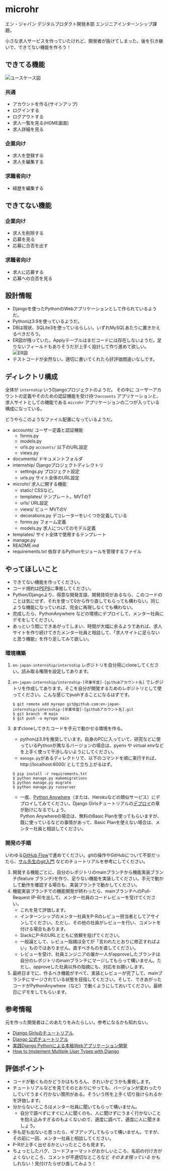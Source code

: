 # microhr
エン・ジャパン デジタルプロダクト開発本部 エンジニアインターンシップ課題。

小さな求人サービスを作っていたけれど、開発者が抜けてしまった。後を引き継いで、できてない機能を作ろう！

## できてる機能
![ユースケース図](documents/microhr-usecase.jpg)
### 共通
- アカウントを作る(サインアップ)
- ログインする
- ログアウトする
- 求人一覧を見る(HOME画面)
- 求人詳細を見る

### 企業向け
- 求人を登録する
- 求人を編集する

### 求職者向け
- 経歴を編集する

## できてない機能
### 企業向け
- 求人を削除する
- 応募を見る
- 応募に合否を出す

### 求職者向け
- 求人に応募する
- 応募への合否を見る

## 設計情報
- Djangoを使ったPythonのWebアプリケーションとして作られているようだ。
- Pythonは3.9を使っているようだ。
- DBは現状、SQLite3を使っているらしい。いずれMySQLあたりに置きかえるべきだろう。
- ER図が残っていた。Applyテーブルはまだコードには存在しないようだ。足りないフィールドもありそうだが上手く設計して作り進めて欲しい。
![ER図](documents/microhr-er.jpg)
- テストコードが全然ない。適切に書いてくれたら好評価間違いなしです。

## ディレクトリ構成
全体が `internship` いうDjangoプロジェクトのようだ。
その中に ユーザーアカウントの定義やそのための認証機能を受け持つ`accounts` アプリケーションと、求人サイトとしての機能である `microhr` アプリケーションの二つが入っている構成になっている。

どうやらこのようなファイル配置になっているようだ。

- accounts/ ユーザー定義と認証機能
    - forms.py
    - models.py
    - urls.py `accounts/` 以下のURL設定
    - views.py
- documents/ ドキュメントフォルダ
- internship/ Djangoプロジェクトディレクトリ
    - settings.py プロジェクト設定
    - urls.py サイト全体のURL設定
- microhr/ 求人に関する機能
    - static/ CSSなど。
    - templates/ テンプレート。MVTのT
    - urls/ URL設定
    - views/ ビュー MVTのV
    - decorations.py デコレーターをいくつか定義している
    - forms.py フォーム定義
    - models.py 求人についてのモデル定義
- templates/ サイト全体で使用するテンプレート
- manage.py
- README.md
- requirements.txt 依存するPythonモジュールを管理するファイル

## やってほしいこと

- できてない機能を作ってください。
- コード規約は[PEP8](https://pep8-ja.readthedocs.io/ja/latest/)に準拠してください。
- Python/Djangoより、得意な開発言語、開発技術があるなら、このコードのことは気にせず、それを使って0から作り直してもらっても構わない。同じような機能になっていれば、完全に再現しなくても構わない。
- 完成したら、PythonAnywhere などの環境にデプロイして、メンター社員にデモをしてください。
- あっという間にできあがってしまい、時間が大幅に余るようであれば、求人サイトを作り続けてきたメンター社員と相談して、「求人サイトに足らないと思う機能」を作り足してみて欲しい。

### 環境構築

1. `en-japan-internship/internship` レポジトリを自分用にcloneしてください。読み取る権限を設定してあります。
2. `en-japan-internship/internship-[卒業年度]-[githubアカウント名]` でレポジトリを作成してあります。そこを自分が開発するためのレポジトリとして使ってください。こんな感じでpushすることになるはずです。
    ```
    $ git remote add myrepo git@github.com:en-japan-internship/internship-[卒業年度]-[githubアカウント名].git
    $ git branch -M main
    $ git push -u myrepo main
    ```

3. まずcloneしてきたコードを手元で動かせる環境を作る。
    - pythonは3.9を推奨しています。自身のPCに入っていて、研究などに使っているPythonが異なるバージョンの場合は、pyenv や virtual envなどを上手く使って干渉しないようにしてください。
    - `manage.py`があるディレクトリで、以下のコマンドを順に実行すれば、http://localhost:8000/ として立ち上がるはず。
    ```
    $ pip install -r requirements.txt
    $ python manage.py makemigrations
    $ python manage.py migrate
    $ python manage.py runserver
    ```
    - 一度、[Python Anywhere](https://www.pythonanywhere.com/)（または、Herokuなどの類似サービス）にデプロイしてみてください。Django Girlsチュートリアルの[デプロイ](https://tutorial.djangogirls.org/ja/deploy/)の章が助けになるでしょう。  
    Python Anywhereの場合は、無料のBasic Planを使ってもらいますが、既に使っているなどの事情があって、Basic Planを使えない場合は、メンター社員と相談してください。

### 開発の手順
いわゆる[GitHub Flow](https://atmarkit.itmedia.co.jp/ait/articles/1708/01/news015.html)で進めてください。gitの操作やGitHubについて不安だったら、[サル先生のgit入門](https://backlog.com/ja/git-tutorial/) などのチュートリアルを参考にしてください。


3. 開発する機能ごとに、自分のレポジトリのmainブランチから機能実装ブランチ(feature ブランチ)を作り、足りない機能を実装してください。手元で動かして動作を確認する場合も、実装ブランチで動かしてください。
5. 機能実装ブランチでの機能開発が終わったら、mainブランチへのPull-Request (P-R)を出して、メンター社員のコードレビューを受けてください。
    - これを見て評価します。
    - インターンシップのメンター社員をP-Rのレビュー担当者としてアサインしてください。ただし、その他の社員がレビューを行い、コメントを付ける場合もあります。
    - SlackにP-RのURLとともに依頼を投げてください。
    - 一般論として、レビュー指摘は全てが「言われたとおりに修正すればよい」ものではありません。直すべきものを直してください。
    - レビューを受け、社員エンジニアの誰か一人がapproveしたブランチは自分のレポジトリのmainブランチにマージしてもらって構いません。ただし、approveした社員以外の指摘にも、対応をお願いします。
6. 最終日までに、作るべき機能がすべて、実装とレビューが完了して、mainブランチにマージされている状態を目指してください。そして、できあがったコードがPythonAnywhere（など）で動くようにしておいてください。最終日にデモをしてもらいます。

## 参考情報
元を作った開発者はこのあたりをみたらしい。参考になるかも知れない。
- [Django Girlsのチュートリアル](https://tutorial.djangogirls.org/ja/)
- [Django 公式チュートリアル](https://docs.djangoproject.com/ja/4.0/)
- [実践Django Pythonによる本格Webアプリケーション開発](https://www.amazon.co.jp/dp/B095BZPJYW/ref=cm_sw_r_tw_dp_86869WS0FE8CTJNX03XG)
- [How to Implement Multiple User Types with Django](https://simpleisbetterthancomplex.com/tutorial/2018/01/18/how-to-implement-multiple-user-types-with-django.html)


## 評価ポイント
- コードが動くものかどうかはもちろん、きれいかどうかも重視します。
- チュートリアルなどを見てそのとおりにやっても、バージョンが変わったりしていてうまく行かない箇所がある。そういう所を上手く切り抜けられるかを評価します。
- 分からないところはメンター社員に聞いてもらって構いません。
    - 自分で調べずにすぐに人に聞くのも、人に聞けずにうまく行かないことを抱え込みすぎるのもよくないので、適度に調べて、適度に人に聞きましょう。
- 手も足も出ないと思ったら、ギブアップしてもらって構いません。ですが、その前に一回、メンター社員と相談してください。
- P-Rが上手く出せるかといったところも見ます。
- ちょっとしたバグ、コードフォーマットがおかしいところ、名前の付け方がよくないところ、コメントが不適切なところなど *そのまま残っている* かもしれない！見付けたらぜひ直してみよう！
